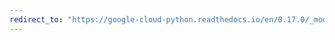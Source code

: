 ```yaml
---
redirect_to: "https://google-cloud-python.readthedocs.io/en/0.17.0/_modules/gcloud/datastore/connection.html"
---
```

